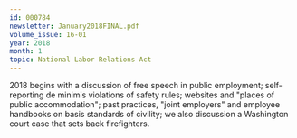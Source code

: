 ```yaml
---
id: 000784
newsletter: January2018FINAL.pdf
volume_issue: 16-01
year: 2018
month: 1
topic: National Labor Relations Act
---
```


2018 begins with a discussion of free speech in public employment; self-reporting de minimis violations of safety rules; websites and "places of public accommodation"; past practices, "joint employers" and employee handbooks on basis standards of civility; we also discussion a Washington court case that sets back firefighters.